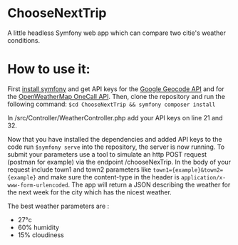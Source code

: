 # ChooseNextTrip
A little headless Symfony web app which can compare two citie's weather conditions.

# How to use it:
First [install symfony](https://symfony.com/doc/4.2/setup.html#installing-symfony) and get API keys for the [Google Geocode API](https://developers.google.com/maps/documentation/geocoding/start) and for the [OpenWeatherMap OneCall API](https://openweathermap.org/api/one-call-api?gclid=EAIaIQobChMIoOXN1Mqa6wIVBZ3VCh0GYwtDEAAYASAAEgJfP_D_BwE).
Then, clone the repository and run the following command: `$cd ChooseNextTrip && symfony composer install`

In /src/Controller/WeatherController.php add your API keys on line 21 and 32.

Now that you have installed the dependencies and added API keys to the code run `$symfony serve` into the repository, the server is now running.
To submit your parameters use a tool to simulate an http POST request (postman for example) via the endpoint /chooseNexTrip.
In the body of your request include town1 and town2 parameters like `town1={example}&town2={example}` and make sure the content-type in the header is `application/x-www-form-urlencoded`.
The app will return a JSON describing the weather for the next week for the city which has the nicest weather.

The best weather parameters are :
- 27°c
- 60% humidity
- 15% cloudiness
